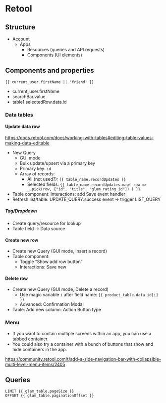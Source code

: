 # Retool

## Structure

- Account
	- Apps
		- Resources (queries and API requests)
		- Components (UI elements)

## Components and properties

	{{ current_user.firstName || 'friend' }}

- current_user.firstName
- searchBar.value
- table1.selectedRow.data.id

### Data tables

#### Update data row

https://docs.retool.com/docs/working-with-tables#editing-table-values-making-data-editable

- New Query
	- GUI mode
	- Bulk update/upsert via a primary key
	- Primary key: `id`
	- Array of records:
		- All (not used?): `{{ table_name.recordUpdates }}`
		- Selected fields: `{{ table_name.recordUpdates.map( row => _.pick(row, ["id", "title", "glam_rating_id"]) ) }}`
- Table component: Interactions: add Save event handler
- Refresh list/table: UPDATE_QUERY.success event -> trigger LIST_QUERY

##### Tag/Dropdown

- Create query/resource for lookup
- Table field -> Data source

#### Create new row

- Create new Query (GUI mode, Insert a record)
- Table component:
	- Toggle “Show add row button”
	- Interactions: Save new

#### Delete row

- Create new Query (GUI mode, Delete a record)
	- Use magic variable `i` after field name: `{{ product_table.data.id[i] }}`
	- Advanced: Confirmation Modal
- Table: Add new column: Action Button type

### Menu

- If you want to contain multiple screens within an app, you can use a tabbed container.
- You could also try a container with a bunch of buttons that show and hide containers in the app.

https://community.retool.com/t/add-a-side-navigation-bar-with-collapsible-multi-level-menu-items/2405

## Queries

	LIMIT {{ glam_table.pageSize }}
	OFFSET {{ glam_table.paginationOffset }}
